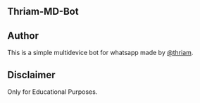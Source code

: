 ## Thriam-MD-Bot
## Author
This is a simple multidevice bot for whatsapp made by <a href="https://github.com/Thriam">@thriam</a>.

## Disclaimer
Only for Educational Purposes.

